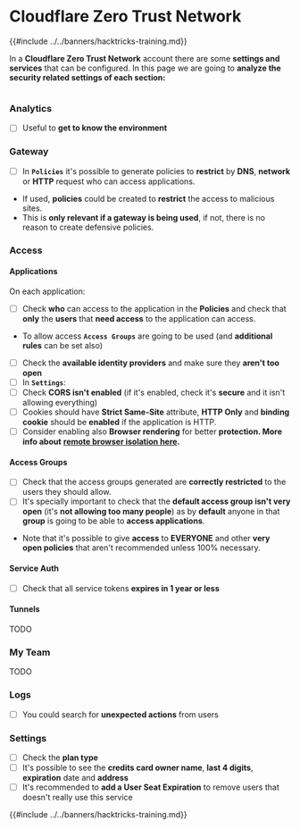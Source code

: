 # Cloudflare Zero Trust Network

{{#include ../../banners/hacktricks-training.md}}

In a **Cloudflare Zero Trust Network** account there are some **settings and services** that can be configured. In this page we are going to **analyze the security related settings of each section:**

<figure><img src="../../images/image (206).png" alt=""><figcaption></figcaption></figure>

### Analytics

- [ ] Useful to **get to know the environment**

### **Gateway**

- [ ] In **`Policies`** it's possible to generate policies to **restrict** by **DNS**, **network** or **HTTP** request who can access applications.
- If used, **policies** could be created to **restrict** the access to malicious sites.
- This is **only relevant if a gateway is being used**, if not, there is no reason to create defensive policies.

### Access

#### Applications

On each application:

- [ ] Check **who** can access to the application in the **Policies** and check that **only** the **users** that **need access** to the application can access.
- To allow access **`Access Groups`** are going to be used (and **additional rules** can be set also)
- [ ] Check the **available identity providers** and make sure they **aren't too open**
- [ ] In **`Settings`**:
- [ ] Check **CORS isn't enabled** (if it's enabled, check it's **secure** and it isn't allowing everything)
- [ ] Cookies should have **Strict Same-Site** attribute, **HTTP Only** and **binding cookie** should be **enabled** if the application is HTTP.
- [ ] Consider enabling also **Browser rendering** for better **protection. More info about** [**remote browser isolation here**](https://blog.cloudflare.com/cloudflare-and-remote-browser-isolation/)**.**

#### **Access Groups**

- [ ] Check that the access groups generated are **correctly restricted** to the users they should allow.
- [ ] It's specially important to check that the **default access group isn't very open** (it's **not allowing too many people**) as by **default** anyone in that **group** is going to be able to **access applications**.
- Note that it's possible to give **access** to **EVERYONE** and other **very open policies** that aren't recommended unless 100% necessary.

#### Service Auth

- [ ] Check that all service tokens **expires in 1 year or less**

#### Tunnels

TODO

### My Team

TODO

### Logs

- [ ] You could search for **unexpected actions** from users

### Settings

- [ ] Check the **plan type**
- [ ] It's possible to see the **credits card owner name**, **last 4 digits**, **expiration** date and **address**
- [ ] It's recommended to **add a User Seat Expiration** to remove users that doesn't really use this service

{{#include ../../banners/hacktricks-training.md}}
